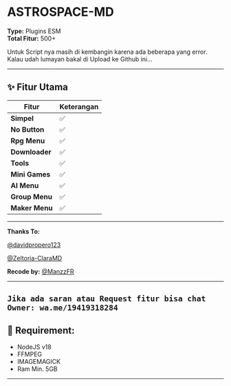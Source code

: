 # ASTROSPACE-MD

**Type:** Plugins ESM  
**Total Fitur:** 500+  

Untuk Script nya masih di kembangin karena ada beberapa yang error.
Kalau udah lumayan bakal di Upload ke Github ini...

---

## ✨ Fitur Utama  
| **Fitur**       | **Keterangan** |
|------------------|----------------|
| **Simpel**      | ✅              |
| **No Button**   | ✅              |
| **Rpg Menu**    | ✅              |
| **Downloader**  | ✅              |
| **Tools**       | ✅              |
| **Mini Games**  | ✅              |
| **AI Menu**     | ✅              |
| **Group Menu**  | ✅              |
| **Maker Menu**  | ✅              |

---

**Thanks To:**

[@davidpropero123](https://github.com/davidprospero123)

[@Zeltoria-ClaraMD](https://github.com/Zeltoria/Clara-MD)

**Recode by:** [@ManzzFR](https://github.com/ManzzFR)  

---
`Jika ada saran atau Request fitur bisa chat Owner: wa.me/19419318284`
--------

## 📝 **Requirement**:
- NodeJS v18
- FFMPEG
- IMAGEMAGICK
- Ram Min. 5GB

---
